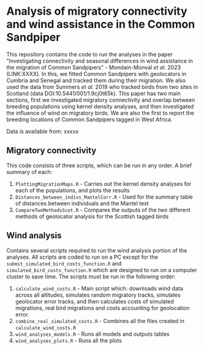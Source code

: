 
# Analysis of migratory connectivity and wind assistance in the Common Sandpiper

This repository contains the code to run the analyses in the paper "Investigating connectivity and seasonal differences in wind assistance in the migration of Common Sandpipers" - Mondain-Monval _et al._ 2023 (LINK:XXXX). In this, we fitted Common Sandpipers with geolocators in Cumbria and Senegal and tracked them during their migration. We also used the data from Summers _et al._ 2019 who tracked birds from two sites in Scotland (data DOI:10.5441/001/1.9cj0t65k). This paper has two main sections, first we investigated migratory connectivity and overlap between breeding populations using kernel density analyses, and then investigated the influence of wind on migratory birds. We are also the first to report the breeding locations of Common Sandpipers tagged in West Africa.

Data is available from: xxxxx

## Migratory connectivity

This code consists of three scripts, which can be run in any order. A brief summary of each:

1. `PlottingMigrationMaps.R` - Carries out the kernel density analyses for each of the populations, and plots the results
2. `Distances_between_indivs_MantelCorr.R` - Used for the summary table of distances between individuals and the Mantel test
3. `CompareTwoMethodsScot.R` - Compares the outputs of the two different methods of geolocator analysis for the Scottish tagged birds

## Wind analysis

Contains several scripts required to run the wind analysis portion of the analyses. All scripts are coded to run on a PC except for the `submit_simulated_bird_costs_function.R` and `simulated_bird_costs_function.R` which are designed to run on a computer cluster to save time. The scripts must be run in the following order:

1. `calculate_wind_costs.R` - Main script which: downloads wind data across all altitudes, simulates random migratory tracks, simulates geolocator error tracks, and then calculates costs of simulated migrations, real bird migrations and costs accounting for geolocation error.
2. `combine_real_simulated_costs.R` - Combines all the files created in `calculate_wind_costs.R`
3. `wind_analyses_models.R` - Runs all models and outputs tables
4. `wind_analyses_plots.R` - Runs all the plots 
